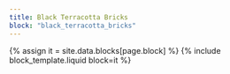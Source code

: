 ```yaml
---
title: Black Terracotta Bricks
block: "black_terracotta_bricks"
---
```


{% assign it = site.data.blocks[page.block] %}
{% include block_template.liquid block=it %}

